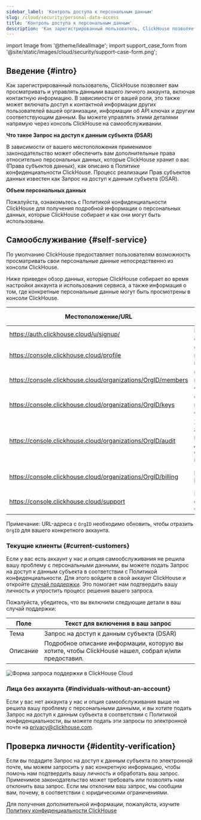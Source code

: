 ```yaml
---
sidebar_label: 'Контроль доступа к персональным данным'
slug: /cloud/security/personal-data-access
title: 'Контроль доступа к персональным данным'
description: 'Как зарегистрированный пользователь, ClickHouse позволяет вам просматривать и управлять данными вашего личного аккаунта, включая контактную информацию.'
---
```


import Image from '@theme/IdealImage';
import support_case_form from '@site/static/images/cloud/security/support-case-form.png';

## Введение {#intro}

Как зарегистрированный пользователь, ClickHouse позволяет вам просматривать и управлять данными вашего личного аккаунта, включая контактную информацию. В зависимости от вашей роли, это также может включать доступ к контактной информации других пользователей вашей организации, информации об API ключах и другим соответствующим данным. Вы можете управлять этими деталями напрямую через консоль ClickHouse на самообслуживании.

**Что такое Запрос на доступ к данным субъекта (DSAR)**

В зависимости от вашего местоположения применимое законодательство может обеспечить вам дополнительные права относительно персональных данных, которые ClickHouse хранит о вас (Права субъектов данных), как описано в Политике конфиденциальности ClickHouse. Процесс реализации Прав субъектов данных известен как Запрос на доступ к данным субъекта (DSAR).

**Объем персональных данных**

Пожалуйста, ознакомьтесь с Политикой конфиденциальности ClickHouse для получения подробной информации о персональных данных, которые ClickHouse собирает и как они могут быть использованы.

## Самообслуживание {#self-service}

По умолчанию ClickHouse предоставляет пользователям возможность просматривать свои персональные данные непосредственно из консоли ClickHouse.

Ниже приведен обзор данных, которые ClickHouse собирает во время настройки аккаунта и использования сервиса, а также информация о том, где конкретные персональные данные могут быть просмотрены в консоли ClickHouse.

| Местоположение/URL | Описание | Персональные данные |
|-------------|----------------|-----------------------------------------|
| https://auth.clickhouse.cloud/u/signup/ | Регистрация аккаунта | email, пароль |
| https://console.clickhouse.cloud/profile | Общие данные профиля пользователя |  имя, email |
| https://console.clickhouse.cloud/organizations/OrgID/members | Список пользователей в организации | имя, email |
| https://console.clickhouse.cloud/organizations/OrgID/keys | Список API ключей и кто их создал | email |
| https://console.clickhouse.cloud/organizations/OrgID/audit | Журнал активности, перечисляющий действия отдельных пользователей | email |
| https://console.clickhouse.cloud/organizations/OrgID/billing | Информация о billing и счета | адрес для выставления счетов, email |
| https://console.clickhouse.cloud/support | Взаимодействия с поддержкой ClickHouse | имя, email |

Примечание: URL-адреса с `OrgID` необходимо обновить, чтобы отразить `OrgID` для вашего конкретного аккаунта.

### Текущие клиенты {#current-customers}

Если у вас есть аккаунт у нас и опция самообслуживания не решила вашу проблему с персональными данными, вы можете подать Запрос на доступ к данным субъекта в соответствии с Политикой конфиденциальности. Для этого войдите в свой аккаунт ClickHouse и откройте [случай поддержки](https://console.clickhouse.cloud/support). Это помогает нам подтвердить вашу личность и упростить процесс решения вашего запроса.

Пожалуйста, убедитесь, что вы включили следующие детали в ваш случай поддержки:

| Поле | Текст для включения в ваш запрос |
|-------------|---------------------------------------------------|
| Тема     | Запрос на доступ к данным субъекта (DSAR)                |
| Описание | Подробное описание информации, которую вы хотите, чтобы ClickHouse нашел, собрал и/или предоставил. |

<Image img={support_case_form} size="sm" alt="Форма запроса поддержки в ClickHouse Cloud" border />

### Лица без аккаунта {#individuals-without-an-account}

Если у вас нет аккаунта у нас и опция самообслуживания выше не решила вашу проблему с персональными данными, и вы хотите подать Запрос на доступ к данным субъекта в соответствии с Политикой конфиденциальности, вы можете подать эти запросы по электронной почте на [privacy@clickhouse.com](mailto:privacy@clickhouse.com).

## Проверка личности {#identity-verification}

Если вы подадите Запрос на доступ к данным субъекта по электронной почте, мы можем запросить у вас конкретную информацию, чтобы помочь нам подтвердить вашу личность и обработать ваш запрос. Применимое законодательство может требовать или позволять нам отклонить ваш запрос. Если мы отклоним ваш запрос, мы сообщим вам, почему, в соответствии с юридическими ограничениями.

Для получения дополнительной информации, пожалуйста, изучите [Политику конфиденциальности ClickHouse](https://clickhouse.com/legal/privacy-policy)
